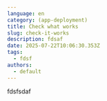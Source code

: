 ```yaml
---
language: en
category: (app-deployment)
title: Check what works
slug: check-it-works
description: fdsaf
date: 2025-07-22T10:06:30.353Z
tags:
  - fdsf
authors:
  - default
---
```

fdsfsdaf

